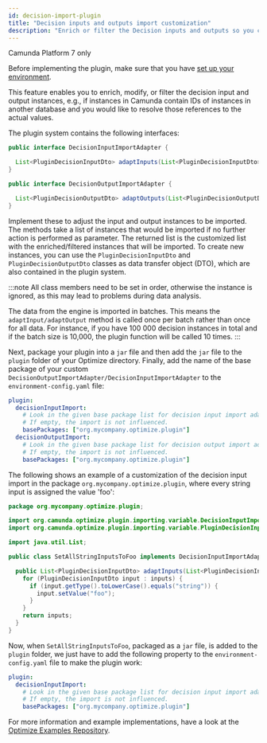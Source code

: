 ```yaml
---
id: decision-import-plugin
title: "Decision inputs and outputs import customization"
description: "Enrich or filter the Decision inputs and outputs so you can customize which and how these are imported to Optimize."
---
```


<span class="badge badge--platform">Camunda Platform 7 only</span>

Before implementing the plugin, make sure that you have [set up your environment](./plugin-system.md#set-up-your-environment).

This feature enables you to enrich, modify, or filter the decision input and output instances, e.g., if instances in Camunda contain IDs of instances in another database and you would like to resolve those references to the actual values.

The plugin system contains the following interfaces:

```java
public interface DecisionInputImportAdapter {

  List<PluginDecisionInputDto> adaptInputs(List<PluginDecisionInputDto> inputs);
}
```

```java
public interface DecisionOutputImportAdapter {

  List<PluginDecisionOutputDto> adaptOutputs(List<PluginDecisionOutputDto> outputs);
}
```

Implement these to adjust the input and output instances to be imported. The methods take a list of instances that would be imported if no further action is performed as parameter. The returned list is the customized list with the enriched/filtered instances that will be imported. To create new instances, you can use the `PluginDecisionInputDto` and `PluginDecisionOutputDto` classes as data transfer object (DTO), which are also contained in the plugin system.

:::note
All class members need to be set in order, otherwise the instance is ignored, as this may lead to problems during data analysis.

The data from the engine is imported in batches. This means the `adaptInput/adaptOutput` method is called once per batch rather than once for all data. For instance, if you have 100 000 decision instances in total and if the batch size is 10,000, the plugin function will be called 10 times.
:::

Next, package your plugin into a `jar` file and then add the `jar` file to the `plugin` folder of your Optimize directory. Finally, add the name of the base package of your custom `DecisionOutputImportAdapter/DecisionInputImportAdapter` to the `environment-config.yaml` file:

```yaml
plugin:
  decisionInputImport:
    # Look in the given base package list for decision input import adaption plugins.
    # If empty, the import is not influenced.
    basePackages: ["org.mycompany.optimize.plugin"]
  decisionOutputImport:
    # Look in the given base package list for decision output import adaption plugins.
    # If empty, the import is not influenced.
    basePackages: ["org.mycompany.optimize.plugin"]
```

The following shows an example of a customization of the decision input import in the package `org.mycompany.optimize.plugin`, where every string input is assigned the value 'foo':

```java
package org.mycompany.optimize.plugin;

import org.camunda.optimize.plugin.importing.variable.DecisionInputImportAdapter;
import org.camunda.optimize.plugin.importing.variable.PluginDecisionInputDto;

import java.util.List;

public class SetAllStringInputsToFoo implements DecisionInputImportAdapter {

  public List<PluginDecisionInputDto> adaptInputs(List<PluginDecisionInputDto> inputs) {
    for (PluginDecisionInputDto input : inputs) {
      if (input.getType().toLowerCase().equals("string")) {
        input.setValue("foo");
      }
    }
    return inputs;
  }
}
```

Now, when `SetAllStringInputsToFoo`, packaged as a `jar` file, is added to the `plugin` folder, we just have to add the following property to the `environment-config.yaml` file to make the plugin work:

```yaml
plugin:
  decisionInputImport:
    # Look in the given base package list for decision input import adaption plugins.
    # If empty, the import is not influenced.
    basePackages: ["org.mycompany.optimize.plugin"]
```

For more information and example implementations, have a look at the [Optimize Examples Repository](https://github.com/camunda/camunda-optimize-examples#getting-started-with-decision-import-plugins).
